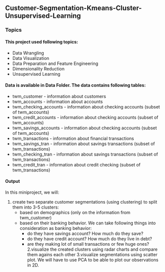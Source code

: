 ## Customer-Segmentation-Kmeans-Cluster-Unsupervised-Learning
### Topics

#### This project used following topics:

* Data Wrangling
* Data Visualization
* Data Preparation and Feature Engineering
* Dimensionality Reduction
* Unsupervised Learning

#### Data is available in Data Folder. The data contains following tables:
* twm_customer - information about customers
* twm_accounts - information about accounts
* twm_checking_accounts - information about checking accounts (subset of twm_accounts)
* twm_credit_accounts - information about checking accounts (subset of twm_accounts)
* twm_savings_accounts - information about checking accounts (subset of twm_accounts)
* twm_transactions - information about financial transactions
* twm_savings_tran - information about savings transactions (subset of twm_transactions)
* twm_checking_tran - information about savings transactions (subset of twm_transactions)
* twm_credit_tran - information about credit checking (subset of twm_transactions)

#### Output
In this miniproject, we will:

1. create two separate customer segmentations (using clustering) to split them into 3-5 clusters:
   * based on demographics (only on the information from twm_customer)
   * based on their banking behavior. We can take following things into consideration as banking behavior:
     - do they have savings account? How much do they save?
     - do they have credit account? How much do they live in debt?
     - are they making lot of small transactions or few huge ones?
2.visualize the created clusters using radar charts and compare them agains each other
3.visualize segmentations using scatter plot. We will have to use PCA to be able to plot our observations in 2D.
